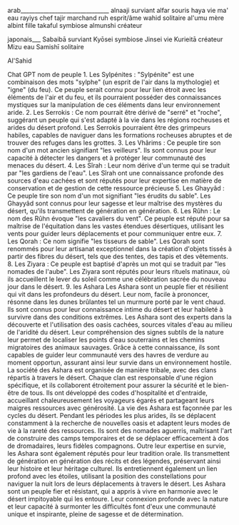 
arab_______________________________
	alnaaji surviant 
	alfar souris
	haya vie
	ma' eau
	rayiys chef
	tajir marchand
	ruh esprit/âme
	wahid solitaire
	al'umu mère
	albint fille
	takaful symbiose
	almunshi créateur

japonais___
	Sabaibā surviant
	Kyōsei symbiose
	Jinsei vie
	Kurieitā créateur
	Mizu eau
	Samishī solitaire

Al'Sahid



Chat GPT
	nom de peuple
	1.  Les Sylpénites : "Sylpénite" est une combinaison des mots "sylphe" (un esprit de l'air dans la mythologie) et "igne" (du feu). Ce peuple serait connu pour leur lien étroit avec les éléments de l'air et du feu, et ils pourraient posséder des connaissances mystiques sur la manipulation de ces éléments dans leur environnement aride.
	2.   Les Serrokis : Ce nom pourrait être dérivé de "serré" et "roche", suggérant un peuple qui s'est adapté à la vie dans les régions rocheuses et arides du désert profond. Les Serrokis pourraient être des grimpeurs habiles, capables de naviguer dans les formations rocheuses abruptes et de trouver des refuges dans les grottes.
	3. Les Vhârims : Ce peuple tire son nom d'un mot ancien signifiant "les veilleurs". Ils sont connus pour leur capacité à détecter les dangers et à protéger leur communauté des menaces du désert.
	4. Les Sîrah : Leur nom dérive d'un terme qui se traduit par "les gardiens de l'eau". Les Sîrah ont une connaissance profonde des sources d'eau cachées et sont réputés pour leur expertise en matière de conservation et de gestion de cette ressource précieuse
	5.  Les Ghayyâd : Ce peuple tire son nom d'un mot signifiant "les érudits du sable". Les Ghayyâd sont connus pour leur sagesse et leur maîtrise des mystères du désert, qu'ils transmettent de génération en génération.
	6. Les Rûhn : Le nom des Rûhn évoque "les cavaliers du vent". Ce peuple est réputé pour sa maîtrise de l'équitation dans les vastes étendues désertiques, utilisant les vents pour guider leurs déplacements et pour communiquer entre eux.
	7. Les Qorah : Ce nom signifie "les tisseurs de sable". Les Qorah sont renommés pour leur artisanat exceptionnel dans la création d'objets tissés à partir des fibres du désert, tels que des tentes, des tapis et des vêtements.
	8. Les Ziyara : Ce peuple est baptisé d'après un mot qui se traduit par "les nomades de l'aube". Les Ziyara sont réputés pour leurs rituels matinaux, où ils accueillent le lever du soleil comme une célébration sacrée du nouveau jour dans le désert.
	9. les Ashara
		Les Ashara sont un peuple fier et résilient qui vit dans les profondeurs du désert. Leur nom, facile à prononcer, résonne dans les dunes brûlantes tel un murmure porté par le vent chaud. Ils sont connus pour leur connaissance intime du désert et leur habileté à survivre dans des conditions extrêmes.
		Les Ashara sont des experts dans la découverte et l'utilisation des oasis cachées, sources vitales d'eau au milieu de l'aridité du désert. Leur compréhension des signes subtils de la nature leur permet de localiser les points d'eau souterrains et les chemins migratoires des animaux sauvages. Grâce à cette connaissance, ils sont capables de guider leur communauté vers des havres de verdure au moment opportun, assurant ainsi leur survie dans un environnement hostile.
		La société des Ashara est organisée de manière tribale, avec des clans répartis à travers le désert. Chaque clan est responsable d'une région spécifique, et ils collaborent étroitement pour assurer la sécurité et le bien-être de tous. Ils ont développé des codes d'hospitalité et d'entraide, accueillant chaleureusement les voyageurs égarés et partageant leurs maigres ressources avec générosité.
		La vie des Ashara est façonnée par les cycles du désert. Pendant les périodes les plus arides, ils se déplacent constamment à la recherche de nouvelles oasis et adaptent leurs modes de vie à la rareté des ressources. Ils sont des nomades aguerris, maîtrisant l'art de construire des camps temporaires et de se déplacer efficacement à dos de dromadaires, leurs fidèles compagnons.
		Outre leur expertise en survie, les Ashara sont également réputés pour leur tradition orale. Ils transmettent de génération en génération des récits et des légendes, préservant ainsi leur histoire et leur héritage culturel. Ils entretiennent également un lien profond avec les étoiles, utilisant la position des constellations pour naviguer la nuit lors de leurs déplacements à travers le désert.
		Les Ashara sont un peuple fier et résistant, qui a appris à vivre en harmonie avec le désert impitoyable qui les entoure. Leur connexion profonde avec la nature et leur capacité à surmonter les difficultés font d'eux une communauté unique et inspirante, pleine de sagesse et de détermination.


